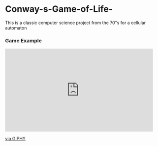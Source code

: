 # Conway-s-Game-of-Life-
This is a classic computer science project from the 70"s for a cellular automaton 


### Game Example
<iframe src="https://giphy.com/embed/r0tJBF2WCIqaqMjFFZ" width="480" height="270" frameBorder="0" class="giphy-embed" allowFullScreen></iframe><p><a href="https://giphy.com/gifs/r0tJBF2WCIqaqMjFFZ">via GIPHY</a></p>
